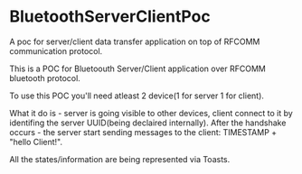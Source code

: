 # BluetoothServerClientPoc
A poc for server/client data transfer application on top of RFCOMM communication protocol.


This is a POC for Bluetoouth Server/Client application over RFCOMM bluetooth protocol.

To use this POC you'll need atleast 2 device(1 for server 1 for client).

What it do is - server is going visible to other devices, client connect to it by identifing the server UUID(being declaired internally).
After the handshake occurs - the server start sending messages to the client: TIMESTAMP + "hello Client!".

All the states/information are being represented via Toasts.
